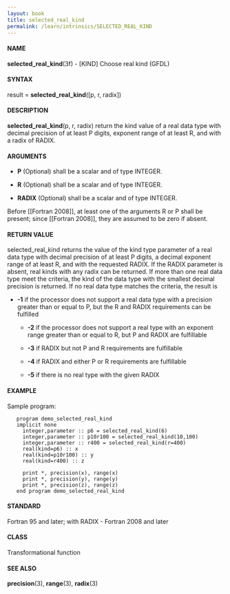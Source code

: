 ```yaml
---
layout: book
title: selected_real_kind
permalink: /learn/intrinsics/SELECTED_REAL_KIND
---
```

#### NAME

__selected\_real\_kind__(3f) - \[KIND\] Choose real kind
(GFDL)

#### SYNTAX

result = __selected\_real\_kind__(\[p, r, radix\])

#### DESCRIPTION

__selected\_real\_kind__(p, r, radix) return the kind value of a real
data type with decimal precision of at least P digits, exponent range of
at least R, and with a radix of RADIX.

#### ARGUMENTS

  - __P__
    (Optional) shall be a scalar and of type INTEGER.

  - __R__
    (Optional) shall be a scalar and of type INTEGER.

  - __RADIX__
    (Optional) shall be a scalar and of type INTEGER.

Before \[\[Fortran 2008\]\], at least one of the arguments R or P shall
be present; since \[\[Fortran 2008\]\], they are assumed to be zero if
absent.

#### RETURN VALUE

selected\_real\_kind returns the value of the kind type parameter of a
real data type with decimal precision of at least P digits, a decimal
exponent range of at least R, and with the requested RADIX. If the RADIX
parameter is absent, real kinds with any radix can be returned. If more
than one real data type meet the criteria, the kind of the data type
with the smallest decimal precision is returned. If no real data type
matches the criteria, the result is

  - __-1__ if the processor does not support a real data type with a
    precision greater than or equal to P, but the R and RADIX
    requirements can be fulfilled

      - __-2__ if the processor does not support a real type with an
        exponent range greater than or equal to R, but P and RADIX are
        fulfillable

      - __-3__ if RADIX but not P and R requirements are fulfillable

      - __-4__ if RADIX and either P or R requirements are fulfillable

      - __-5__ if there is no real type with the given RADIX

#### EXAMPLE

Sample program:

```
   program demo_selected_real_kind
   implicit none
     integer,parameter :: p6 = selected_real_kind(6)
     integer,parameter :: p10r100 = selected_real_kind(10,100)
     integer,parameter :: r400 = selected_real_kind(r=400)
     real(kind=p6) :: x
     real(kind=p10r100) :: y
     real(kind=r400) :: z

     print *, precision(x), range(x)
     print *, precision(y), range(y)
     print *, precision(z), range(z)
   end program demo_selected_real_kind
```

#### STANDARD

Fortran 95 and later; with RADIX - Fortran 2008 and later

#### CLASS

Transformational function

#### SEE ALSO

__precision__(3), __range__(3), __radix__(3)
